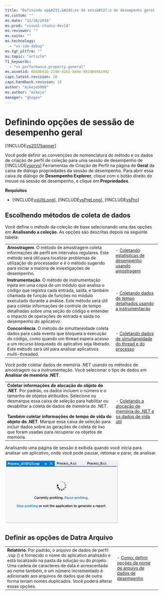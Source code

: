 ```yaml
---
title: "Definindo op&#231;&#245;es de sess&#227;o de desempenho geral | Microsoft Docs"
ms.custom: ""
ms.date: "12/16/2016"
ms.prod: "visual-studio-dev14"
ms.reviewer: ""
ms.suite: ""
ms.technology: 
  - "vs-ide-debug"
ms.tgt_pltfrm: ""
ms.topic: "article"
f1_keywords: 
  - "vs.performance.property.general"
ms.assetid: 6b60bd1b-2198-4261-b84e-9b2d8494a992
caps.latest.revision: 10
caps.handback.revision: 10
author: "mikejo5000"
ms.author: "mikejo"
manager: "ghogen"
---
```

# Definindo op&#231;&#245;es de sess&#227;o de desempenho geral
[!INCLUDE[vs2017banner](../code-quality/includes/vs2017banner.md)]

Você pode definir as convenções de nomenclatura do método e os dados de criação de perfil de coleção para uma sessão de desempenho de [!INCLUDE[vsprvs](../code-quality/includes/vsprvs_md.md)] Ferramentas de Criação de Perfil na página de **Geral** da caixa de diálogo propriedades da sessão de desempenho.  Para abrir essa caixa de diálogo de **Desempenho Explorer**, clique com o botão direito do mouse na sessão de desempenho, e clique em **Propriedades**.  
  
 **Requisitos**  
  
-   [!INCLUDE[vsUltLong](../code-quality/includes/vsultlong_md.md)], [!INCLUDE[vsPreLong](../code-quality/includes/vsprelong_md.md)], [!INCLUDE[vsPro](../code-quality/includes/vspro_md.md)]  
  
## Escolhendo métodos de coleta de dados  
 Você define o método da coleção de base selecionando uma das opções em **Analisando a coleção**.  As opções são descritas depois na seguinte tabela:  
  
|||  
|-|-|  
|**Amostragem**.  O método de amostragem coleta informações de perfil em intervalos regulares.  Este método será útil para localizar problemas de utilização do processador e é o método sugerido para iniciar a maioria de investigações de desempenho.|-   [Coletando estatísticas de desempenho usando amostragem](../profiling/collecting-performance-statistics-by-using-sampling.md)|  
|**Instrumentação**.  O método de instrumentação injeta em uma cópia de um módulo que analisa o código que registra cada entrada, saída, e também chamada de função de funções no módulo executado durante a análise.  Este método será útil para coletar informações de controle de tempo detalhadas sobre uma seção do código e entender o impacto de operações de entrada e saída no desempenho do aplicativo.|-   [Coletando dados de tempo detalhados usando a instrumentação](../profiling/collecting-detailed-timing-data-by-using-instrumentation.md)|  
|**Concorrência**.  O método de simultaneidade coleta dados para cada evento que bloqueia a execução do código, como quando um thread espera acesso a um recurso bloqueado do aplicativo seja liberado.  Este método será útil para analisar aplicativos multi\-threaded.|-   [Coletando dados de simultaneidade do thread e do processo](../profiling/collecting-thread-and-process-concurrency-data.md)|  
  
 Você pode coletar dados de memória .NET usando os métodos de amostragem ou a instrumentação.  Você selecionar o tipo de dados em **Analisar de memória .NET**.  
  
|||  
|-|-|  
|**Coletar informações de alocação do objeto do .NET**.  Por padrão, os dados incluem o número e o tamanho de objetos atribuídos.  Selecione ou desmarque essa caixa de seleção para habilitar ou desabilitar a coleta de dados de memória do .NET.<br /><br /> **Também coletar informações de tempo de vida do objeto do .NET**.  Marque essa caixa de seleção para incluir dados sobre as gerações de coleta de lixo que foram usadas para recuperar os objetos de memória.|-   [Coletando a alocação de memória do .NET e os dados de vida útil](../profiling/collecting-dotnet-memory-allocation-and-lifetime-data.md)|  
  
 Analisando uma página de sessão é exibida quando você inicia para analisar um aplicativo, onde você pode pausar, retomar e parar, de analisar.  
  
 ![Profiling session page](../profiling/media/prof_profilingsessionpage.png "PROF\_ProfilingSessionPage")  
  
## Definir as opções de Datra Arquivo  
  
|||  
|-|-|  
|**Relatório**.  Por padrão, o arquivo de dados de perfil .vsp \(\) é fornecido o nome do aplicativo analisado e está localizado na pasta da solução ou do projeto.  Uma cadeia de caracteres de data é acrescentada ao nome também, e um número incrementado é adicionado aos arquivos de dados que de outra forma teriam nomes duplicados.  Você poderá alterar essas opções.|-   [Como: definir opções de nome de arquivo de dados de desempenho](../profiling/how-to-set-performance-data-file-name-options.md)|